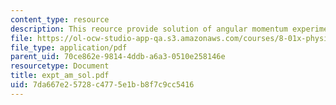 ```yaml
---
content_type: resource
description: This reource provide solution of angular momentum experiments.
file: https://ol-ocw-studio-app-qa.s3.amazonaws.com/courses/8-01x-physics-i-classical-mechanics-with-an-experimental-focus-fall-2002/7da667e25728c4775e1bb8f7c9cc5416_expt_am_sol.pdf
file_type: application/pdf
parent_uid: 70ce862e-9814-4ddb-a6a3-0510e258146e
resourcetype: Document
title: expt_am_sol.pdf
uid: 7da667e2-5728-c477-5e1b-b8f7c9cc5416
---
```


